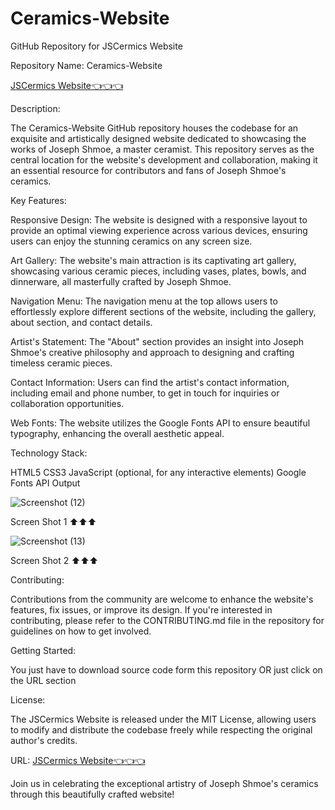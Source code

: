 # Ceramics-Website
GitHub Repository for JSCermics Website

Repository Name: Ceramics-Website

[JSCermics Website👈👈👈](https://saurabhalagdeve.github.io/Ceramics-Website/)

Description:

The Ceramics-Website GitHub repository houses the codebase for an exquisite and artistically designed website dedicated to showcasing the works of Joseph Shmoe, a master ceramist. This repository serves as the central location for the website's development and collaboration, making it an essential resource for contributors and fans of Joseph Shmoe's ceramics.

Key Features:

Responsive Design: The website is designed with a responsive layout to provide an optimal viewing experience across various devices, ensuring users can enjoy the stunning ceramics on any screen size.

Art Gallery: The website's main attraction is its captivating art gallery, showcasing various ceramic pieces, including vases, plates, bowls, and dinnerware, all masterfully crafted by Joseph Shmoe.

Navigation Menu: The navigation menu at the top allows users to effortlessly explore different sections of the website, including the gallery, about section, and contact details.

Artist's Statement: The "About" section provides an insight into Joseph Shmoe's creative philosophy and approach to designing and crafting timeless ceramic pieces.

Contact Information: Users can find the artist's contact information, including email and phone number, to get in touch for inquiries or collaboration opportunities.

Web Fonts: The website utilizes the Google Fonts API to ensure beautiful typography, enhancing the overall aesthetic appeal.

Technology Stack:

HTML5
CSS3
JavaScript (optional, for any interactive elements)
Google Fonts API
Output

![Screenshot (12)](https://github.com/saurabhalagdeve/Ceramics-Website/assets/127332934/05b4a7d8-ff3c-493d-a15f-38ab10734340)


 Screen Shot 1 ⬆️⬆️⬆️

![Screenshot (13)](https://github.com/saurabhalagdeve/Ceramics-Website/assets/127332934/d316faa0-1c22-4f95-8854-6de7d8493dbd)



Screen Shot 2 ⬆️⬆️⬆️

Contributing:

Contributions from the community are welcome to enhance the website's features, fix issues, or improve its design. If you're interested in contributing, please refer to the CONTRIBUTING.md file in the repository for guidelines on how to get involved.

Getting Started:

You just have to download source code form this repository OR just click on the URL section

License:

The JSCermics Website is released under the MIT License, allowing users to modify and distribute the codebase freely while respecting the original author's credits.

URL: [JSCermics Website👈👈👈](https://saurabhalagdeve.github.io/Ceramics-Website/)

Join us in celebrating the exceptional artistry of Joseph Shmoe's ceramics through this beautifully crafted website!
